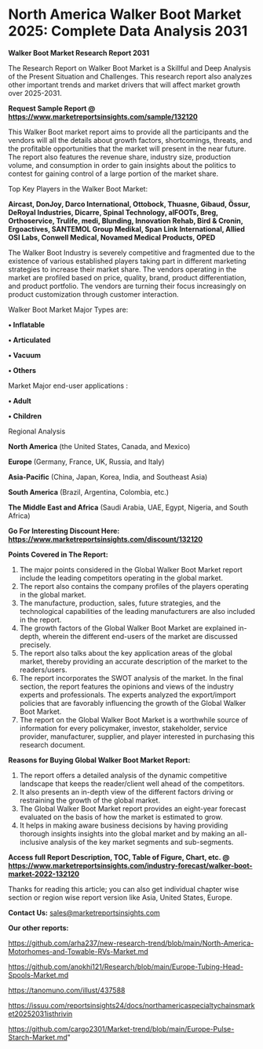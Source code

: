 # North America Walker Boot Market 2025: Complete Data Analysis 2031

<strong>Walker Boot Market Research Report 2031</strong>

The Research Report on Walker Boot Market is a Skillful and Deep Analysis of the Present Situation and Challenges. This research report also analyzes other important trends and market drivers that will affect market growth over 2025-2031.

<strong>Request Sample Report @ <a href=https://www.marketreportsinsights.com/sample/132120>https://www.marketreportsinsights.com/sample/132120</a></strong>

This Walker Boot market report aims to provide all the participants and the vendors will all the details about growth factors, shortcomings, threats, and the profitable opportunities that the market will present in the near future. The report also features the revenue share, industry size, production volume, and consumption in order to gain insights about the politics to contest for gaining control of a large portion of the market share.

Top Key Players in the Walker Boot Market:

<strong>Aircast, DonJoy, Darco International, Ottobock, Thuasne, Gibaud, Össur, DeRoyal Industries, Dicarre, Spinal Technology, alFOOTs, Breg, Orthoservice, Trulife, medi, Blunding, Innovation Rehab, Bird & Cronin, Ergoactives, SANTEMOL Group Medikal, Span Link International, Allied OSI Labs, Conwell Medical, Novamed Medical Products, OPED</strong>

The Walker Boot Industry is severely competitive and fragmented due to the existence of various established players taking part in different marketing strategies to increase their market share. The vendors operating in the market are profiled based on price, quality, brand, product differentiation, and product portfolio. The vendors are turning their focus increasingly on product customization through customer interaction.

Walker Boot Market Major Types are:

<strong>• Inflatable

• Articulated

• Vacuum

• Others</strong>

Market Major end-user applications :

<strong>• Adult

• Children</strong>

Regional Analysis

</u><strong><b>North America</b></strong> (the United States, Canada, and Mexico)

<strong><b>Europe </b></strong>(Germany, France, UK, Russia, and Italy)

<strong><b>Asia-Pacific</b></strong> (China, Japan, Korea, India, and Southeast Asia)

<strong><b>South America</b></strong> (Brazil, Argentina, Colombia, etc.)

<strong><b>The Middle East and Africa</b></strong> (Saudi Arabia, UAE, Egypt, Nigeria, and South Africa)

<strong>Go For Interesting Discount Here: <a href=https://www.marketreportsinsights.com/discount/132120>https://www.marketreportsinsights.com/discount/132120</a></strong>

<strong>Points Covered in The Report:</strong>
<ol>
  <li>The major points considered in the Global Walker Boot Market report include the leading competitors operating in the global market.</li>
  <li>The report also contains the company profiles of the players operating in the global market.</li>
  <li>The manufacture, production, sales, future strategies, and the technological capabilities of the leading manufacturers are also included in the report.</li>
  <li>The growth factors of the Global Walker Boot Market are explained in-depth, wherein the different end-users of the market are discussed precisely.</li>
  <li>The report also talks about the key application areas of the global market, thereby providing an accurate description of the market to the readers/users.</li>
  <li>The report incorporates the SWOT analysis of the market. In the final section, the report features the opinions and views of the industry experts and professionals. The experts analyzed the export/import policies that are favorably influencing the growth of the Global Walker Boot Market.</li>
  <li>The report on the Global Walker Boot Market is a worthwhile source of information for every policymaker, investor, stakeholder, service provider, manufacturer, supplier, and player interested in purchasing this research document.</li>
</ol>
<strong>Reasons for Buying Global Walker Boot Market Report:</strong>

<ol>
  <li>The report offers a detailed analysis of the dynamic competitive landscape that keeps the reader/client well ahead of the competitors.</li>
  <li>It also presents an in-depth view of the different factors driving or restraining the growth of the global market.</li>
  <li>The Global Walker Boot Market report provides an eight-year forecast evaluated on the basis of how the market is estimated to grow.</li>
  <li>It helps in making aware business decisions by having providing thorough insights insights into the global market and by making an all-inclusive analysis of the key market segments and sub-segments.</li>
</ol>
<strong>Access full Report Description, TOC, Table of Figure, Chart, etc. @ <a href=https://www.marketreportsinsights.com/industry-forecast/walker-boot-market-2022-132120>https://www.marketreportsinsights.com/industry-forecast/walker-boot-market-2022-132120</a></strong>


Thanks for reading this article; you can also get individual chapter wise section or region wise report version like Asia, United States, Europe.

<strong>Contact Us:</strong>
sales@marketreportsinsights.com

<strong>Our other reports:</strong>

<a href=https://github.com/arha237/new-research-trend/blob/main/North-America-Motorhomes-and-Towable-RVs-Market.md>https://github.com/arha237/new-research-trend/blob/main/North-America-Motorhomes-and-Towable-RVs-Market.md</a>

<a href=https://github.com/anokhi121/Research/blob/main/Europe-Tubing-Head-Spools-Market.md>https://github.com/anokhi121/Research/blob/main/Europe-Tubing-Head-Spools-Market.md</a>

<a href=https://tanomuno.com/illust/437588>https://tanomuno.com/illust/437588</a>

<a href=https://issuu.com/reportsinsights24/docs/northamericaspecialtychainsmarket20252031isthrivin>https://issuu.com/reportsinsights24/docs/northamericaspecialtychainsmarket20252031isthrivin</a>

<a href=https://github.com/cargo2301/Market-trend/blob/main/Europe-Pulse-Starch-Market.md>https://github.com/cargo2301/Market-trend/blob/main/Europe-Pulse-Starch-Market.md</a>"
